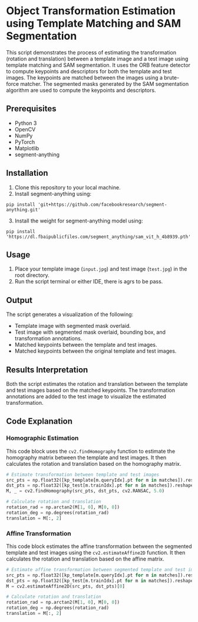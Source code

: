 # Object Transformation Estimation using Template Matching and SAM Segmentation

This script demonstrates the process of estimating the transformation (rotation and translation) between a template image and a test image using template matching and SAM segmentation. It uses the ORB feature detector to compute keypoints and descriptors for both the template and test images. The keypoints are matched between the images using a brute-force matcher. The segmented masks generated by the SAM segmentation algorithm are used to compute the keypoints and descriptors.

## Prerequisites
- Python 3
- OpenCV
- NumPy
- PyTorch
- Matplotlib
- segment-anything
## Installation

1. Clone this repository to your local machine.
2. Install segment-anything using:
```
pip install 'git+https://github.com/facebookresearch/segment-anything.git'
```
3. Install the weight for segment-anything model using:
```
pip install 'https://dl.fbaipublicfiles.com/segment_anything/sam_vit_h_4b8939.pth'
```
## Usage

1. Place your template image (`input.jpg`) and test image (`test.jpg`) in the root directory.
2. Run the script terminal or either IDE, there is agrs to be pass.


## Output

The script generates a visualization of the following:

- Template image with segmented mask overlaid.
- Test image with segmented mask overlaid, bounding box, and transformation annotations.
- Matched keypoints between the template and test images.
- Matched keypoints between the original template and test images.

## Results Interpretation

Both the script estimates the rotation and translation between the template and test images based on the matched keypoints. The transformation annotations are added to the test image to visualize the estimated transformation.

## Code Explanation

### Homographic Estimation

This code block uses the `cv2.findHomography` function to estimate the homography matrix between the template and test images. It then calculates the rotation and translation based on the homography matrix.

```python
# Estimate transformation between template and test images
src_pts = np.float32([kp_template[m.queryIdx].pt for m in matches]).reshape(-1, 1, 2)
dst_pts = np.float32([kp_test[m.trainIdx].pt for m in matches]).reshape(-1, 1, 2)
M, _ = cv2.findHomography(src_pts, dst_pts, cv2.RANSAC, 5.0)

# Calculate rotation and translation
rotation_rad = np.arctan2(M[1, 0], M[0, 0])
rotation_deg = np.degrees(rotation_rad)
translation = M[:, 2]
```

### Affine Transformation

This code block estimates the affine transformation between the segmented template and test images using the `cv2.estimateAffine2D` function. It then calculates the rotation and translation based on the affine matrix.

```python
# Estimate affine transformation between segmented template and test images
src_pts = np.float32([kp_template[m.queryIdx].pt for m in matches]).reshape(-1, 1, 2)
dst_pts = np.float32([kp_test[m.trainIdx].pt for m in matches]).reshape(-1, 1, 2)
M = cv2.estimateAffine2D(src_pts, dst_pts)[0]

# Calculate rotation and translation
rotation_rad = np.arctan2(M[1, 0], M[0, 0])
rotation_deg = np.degrees(rotation_rad)
translation = M[:, 2]
```

